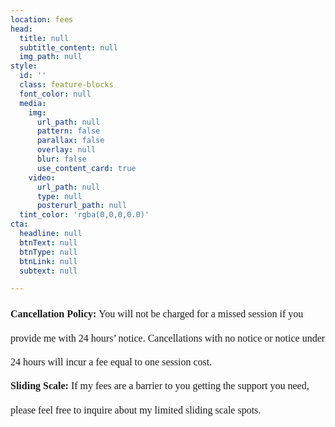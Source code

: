 ```yaml
---
location: fees
head:
  title: null
  subtitle_content: null
  img_path: null
style:
  id: ''
  class: feature-blocks
  font_color: null
  media:
    img:
      url_path: null
      pattern: false
      parallax: false
      overlay: null
      blur: false
      use_content_card: true
    video:
      url_path: null
      type: null
      posterurl_path: null
  tint_color: 'rgba(0,0,0,0.0)'
cta:
  headline: null
  btnText: null
  btnType: null
  btnLink: null
  subtext: null

---
```

<div class="d-flex align-items-center justify-content-around row">
<div class="col-sm-10 col-md-8 col-lg-6">
<p dir="ltr" style="line-height: 2.4; margin-top: 0pt; margin-bottom: 0pt;"><strong><span style="font-size: 12pt; font-family: 'Times New Roman'; background-color: transparent; font-variant-numeric: normal; font-variant-east-asian: normal; vertical-align: baseline; white-space: pre-wrap;">Cancellation Policy: </span></strong><span style="font-size: 12pt; font-family: 'Times New Roman'; background-color: transparent; font-variant-numeric: normal; font-variant-east-asian: normal; vertical-align: baseline; white-space: pre-wrap;">You will not be charged for a missed session if you provide me with 24 hours&rsquo; notice. Cancellations with no notice or notice under 24 hours will incur a fee equal to one session cost.</span></p>
<p dir="ltr" style="line-height: 2.4; margin-top: 0pt; margin-bottom: 27pt;"><span style="font-size: 12pt;"><strong><span style="font-family: 'Times New Roman'; background-color: transparent; font-variant-numeric: normal; font-variant-east-asian: normal; vertical-align: baseline; white-space: pre-wrap;">Sliding Scale: </span></strong></span><span style="font-size: 12pt; font-family: 'Times New Roman'; background-color: transparent; font-variant-numeric: normal; font-variant-east-asian: normal; vertical-align: baseline; white-space: pre-wrap;">If my fees are a barrier to you getting the support you need, please feel free to inquire about my limited sliding scale spots. </span></p>
<p dir="ltr" style="line-height: 2.4; margin-top: 0pt; margin-bottom: 27pt;">&nbsp;</p>
<p dir="ltr" style="line-height: 1.38; margin-top: 0pt; margin-bottom: 0pt;">&nbsp;</p>
</div>
</div>
